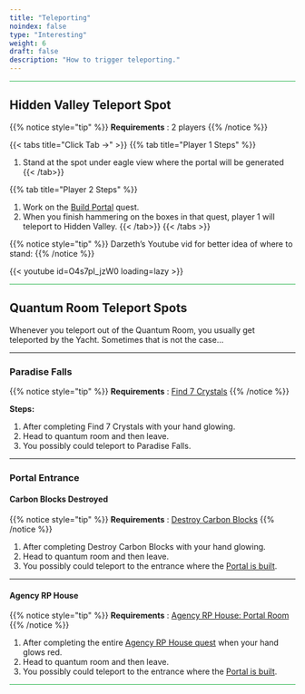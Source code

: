 ```yaml
---
title: "Teleporting"
noindex: false
type: "Interesting"
weight: 6
draft: false
description: "How to trigger teleporting."
---
```



<hr style="background-color: #28b44c" size=8>

## Hidden Valley Teleport Spot
{{% notice style="tip" %}}
**Requirements** : 2 players
{{% /notice %}}


{{< tabs title="Click Tab ->" >}}
{{% tab title="Player 1 Steps" %}}

1. Stand at the spot under eagle view where the portal will be generated
{{< /tab>}}

{{% tab title="Player 2 Steps" %}}

1. Work on the [Build Portal](/lore/quests/build_portal) quest.
1. When you finish hammering on the boxes in that quest, player 1 will teleport to Hidden Valley.
{{< /tab>}}
{{< /tabs >}}

{{% notice style="tip" %}}
Darzeth’s Youtube vid for better idea of where to stand:
{{% /notice %}}

{{< youtube id=O4s7pI_jzW0 loading=lazy >}}


<hr style="background-color: #28b44c" size=8>

## Quantum Room Teleport Spots
Whenever you teleport out of the Quantum Room, you usually get teleported by the Yacht. Sometimes that is not the case...

---

### Paradise Falls

{{% notice style="tip" %}}
**Requirements** : [Find 7 Crystals](/lore/quests/find_7_crystals)
{{% /notice %}}

**Steps:**
1. After completing Find 7 Crystals with your hand glowing.
1. Head to quantum room and then leave.
1. You possibly could teleport to Paradise Falls.

---

### Portal Entrance

#### Carbon Blocks Destroyed

{{% notice style="tip" %}}
**Requirements** : [Destroy Carbon Blocks](/lore/quests/destroy_carbon_blocks)
{{% /notice %}}

1. After completing Destroy Carbon Blocks with your hand glowing.
1. Head to quantum room and then leave.
1. You possibly could teleport to the entrance where the [Portal is built](/lore/quests/build_portal).

---

#### Agency RP House

{{% notice style="tip" %}}
**Requirements** : [Agency RP House: Portal Room](/lore/quests/agency_coffin_portal/portal/)
{{% /notice %}}

1. After completing the entire [Agency RP House quest](/lore/quests/agency_coffin_portal/) when your hand glows red.
1. Head to quantum room and then leave.
1. You possibly could teleport to the entrance where the [Portal is built](/lore/quests/build_portal).

<hr style="background-color: #28b44c" size=8>